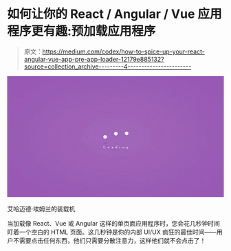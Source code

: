 # 如何让你的 React / Angular / Vue 应用程序更有趣:预加载应用程序

> 原文：<https://medium.com/codex/how-to-spice-up-your-react-angular-vue-app-pre-app-loader-12179e885132?source=collection_archive---------4----------------------->

![](img/ca680c0066bb4b763c9b793bfd1fcc37.png)

艾哈迈德·埃姆兰的装载机

当加载像 React、Vue 或 Angular 这样的单页面应用程序时，您会花几秒钟时间盯着一个空白的 HTML 页面。这几秒钟是你的内部 UI/UX 疯狂的最佳时间——用户不需要点击任何东西，他们只需要分散注意力，这样他们就不会点击了！